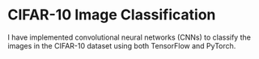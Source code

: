 # CIFAR-10 Image Classification

I have implemented convolutional neural networks (CNNs) to classify the images in the CIFAR-10 dataset using both TensorFlow and PyTorch.
